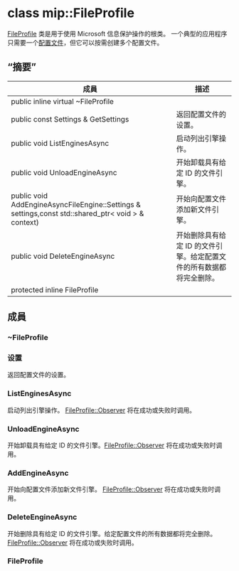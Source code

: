 # <a name="class-mipfileprofile"></a>class mip::FileProfile 
[FileProfile](#classmip_1_1_file_profile) 类是用于使用 Microsoft 信息保护操作的根类。
一个典型的应用程序只需要一个[配置文件](#classmip_1_1_profile)，但它可以按需创建多个配置文件。
## <a name="summary"></a>“摘要”
 成員                        | 描述                                
--------------------------------|---------------------------------------------
public inline virtual  ~FileProfile | 
public const Settings & GetSettings | 返回配置文件的设置。
public void ListEnginesAsync | 启动列出引擎操作。
public void UnloadEngineAsync | 开始卸载具有给定 ID 的文件引擎。
public void AddEngineAsyncFileEngine::Settings & settings,const std::shared_ptr< void > & context) | 开始向配置文件添加新文件引擎。
public void DeleteEngineAsync | 开始删除具有给定 ID 的文件引擎。给定配置文件的所有数据都将完全删除。
protected inline  FileProfile | 
## <a name="members"></a>成員
### <a name="fileprofile"></a>~FileProfile
### <a name="settings"></a>设置
返回配置文件的设置。
### <a name="listenginesasync"></a>ListEnginesAsync
启动列出引擎操作。
[FileProfile::Observer](#classmip_1_1_file_profile_1_1_observer) 将在成功或失败时调用。
### <a name="unloadengineasync"></a>UnloadEngineAsync
开始卸载具有给定 ID 的文件引擎。[FileProfile::Observer](#classmip_1_1_file_profile_1_1_observer) 将在成功或失败时调用。
### <a name="addengineasync"></a>AddEngineAsync
开始向配置文件添加新文件引擎。
[FileProfile::Observer](#classmip_1_1_file_profile_1_1_observer) 将在成功或失败时调用。
### <a name="deleteengineasync"></a>DeleteEngineAsync
开始删除具有给定 ID 的文件引擎。给定配置文件的所有数据都将完全删除。
[FileProfile::Observer](#classmip_1_1_file_profile_1_1_observer) 将在成功或失败时调用。
### <a name="fileprofile"></a>FileProfile